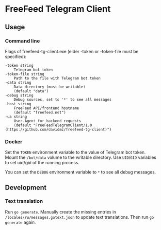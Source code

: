 # FreeFeed Telegram Client

## Usage

### Command line

Flags of freefeed-tg-client.exe (eider -token or -token-file must be specified):

    -token string
        Telegram bot token
    -token-file string
        Path to the file with Telegram bot token
    -data string
        Data directory (must be writable)
        (default "data")
    -debug string
        Debug sources, set to '*' to see all messages
    -host string
        FreeFeed API/frontend hostname
        (default "freefeed.net")
    -ua string
        User-Agent for backend requests
        (default "FreeFeedTelegramClient/1.0 (https://github.com/davidmz/freefeed-tg-client)")        

### Docker

Set the `TOKEN` environment variable to the value of Telegram bot token. Mount
the `/bot/data` volume to the writable directory. Use `UID`/`GID` variables to
set uid/gid of the running process.

You can set the `DEBUG` environment variable to `*` to see all debug messages.

## Development

### Text translation

Run `go generate`. Manually create the missing entries in `/locales/ru/messages.gotext.json`
to update text translations. Then run `go generate` again.